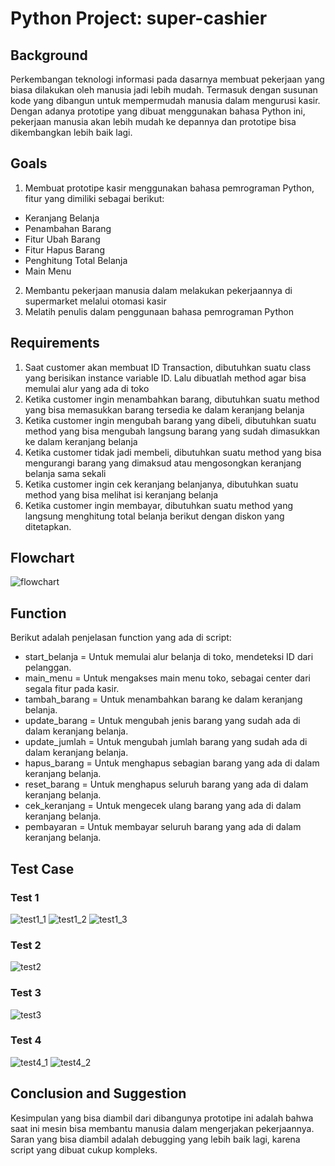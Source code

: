 # Python Project: super-cashier

## Background
Perkembangan teknologi informasi pada dasarnya membuat pekerjaan yang biasa dilakukan oleh manusia jadi lebih mudah. Termasuk dengan susunan kode yang dibangun untuk mempermudah manusia dalam mengurusi kasir. Dengan adanya prototipe yang dibuat menggunakan bahasa Python ini, pekerjaan manusia akan lebih mudah ke depannya dan prototipe bisa dikembangkan lebih baik lagi.

## Goals
1. Membuat prototipe kasir menggunakan bahasa pemrograman Python, fitur yang dimiliki sebagai berikut:
- Keranjang Belanja
- Penambahan Barang
- Fitur Ubah Barang
- Fitur Hapus Barang
- Penghitung Total Belanja
- Main Menu
2. Membantu pekerjaan manusia dalam melakukan pekerjaannya di supermarket melalui otomasi kasir
3. Melatih penulis dalam penggunaan bahasa pemrograman Python

## Requirements
1. Saat customer akan membuat ID Transaction, dibutuhkan suatu class yang berisikan instance variable ID. Lalu dibuatlah method agar bisa memulai alur yang ada di toko
2. Ketika customer ingin menambahkan barang, dibutuhkan suatu method yang bisa memasukkan barang tersedia ke dalam keranjang belanja
3. Ketika customer ingin mengubah barang yang dibeli, dibutuhkan suatu method yang bisa mengubah langsung barang yang sudah dimasukkan ke dalam keranjang belanja
4. Ketika customer tidak jadi membeli, dibutuhkan suatu method yang bisa mengurangi barang yang dimaksud atau mengosongkan keranjang belanja sama sekali
5. Ketika customer ingin cek keranjang belanjanya, dibutuhkan suatu method yang bisa melihat isi keranjang belanja
6. Ketika customer ingin membayar, dibutuhkan suatu method yang langsung menghitung total belanja berikut dengan diskon yang ditetapkan.

## Flowchart
![flowchart](https://github.com/akinladiko/super-cashier/blob/main/flowchart_python.png?raw=true)

## Function
Berikut adalah penjelasan function yang ada di script:
- start_belanja = Untuk memulai alur belanja di toko, mendeteksi ID dari pelanggan.
- main_menu = Untuk mengakses main menu toko, sebagai center dari segala fitur pada kasir.
- tambah_barang = Untuk menambahkan barang ke dalam keranjang belanja.
- update_barang = Untuk mengubah jenis barang yang sudah ada di dalam keranjang belanja.
- update_jumlah = Untuk mengubah jumlah barang yang sudah ada di dalam keranjang belanja.
- hapus_barang = Untuk menghapus sebagian barang yang ada di dalam keranjang belanja.
- reset_barang = Untuk menghapus seluruh barang yang ada di dalam keranjang belanja.
- cek_keranjang = Untuk mengecek ulang barang yang ada di dalam keranjang belanja.
- pembayaran = Untuk membayar seluruh barang yang ada di dalam keranjang belanja.

## Test Case

### Test 1
![test1_1](https://github.com/akinladiko/super-cashier/blob/main/test%20case/test1_1.png?raw=true)
![test1_2](https://github.com/akinladiko/super-cashier/blob/main/test%20case/test1_2.png?raw=true)
![test1_3](https://github.com/akinladiko/super-cashier/blob/main/test%20case/test1_3.png?raw=true)

### Test 2
![test2](https://github.com/akinladiko/super-cashier/blob/main/test%20case/test2.png?raw=true)

### Test 3
![test3](https://github.com/akinladiko/super-cashier/blob/main/test%20case/test3.png?raw=true)

### Test 4
![test4_1](https://github.com/akinladiko/super-cashier/blob/main/test%20case/test4_1.png?raw=true)
![test4_2](https://github.com/akinladiko/super-cashier/blob/main/test%20case/test4_2.png?raw=true)

## Conclusion and Suggestion
Kesimpulan yang bisa diambil dari dibangunya prototipe ini adalah bahwa saat ini mesin bisa membantu manusia dalam mengerjakan pekerjaannya. Saran yang bisa diambil adalah debugging yang lebih baik lagi, karena script yang dibuat cukup kompleks.

